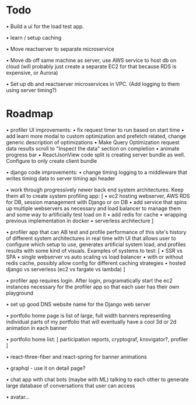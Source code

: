 # Todo
• Build a ui for the load test app.

• learn / setup caching

• Move reactserver to separate microservice

• Move db off same machine as server, use AWS service to host
db on cloud (will probably just create a separate EC2 for that
because RDS is expensive, or Aurora)

• Set up db and reactserver microservices in VPC. (Add
logging to them using server timing?)

# Roadmap
• profiler UI improvements:
    • fix request timer to run based on start time
    • add learn more modal to custom optimization and
    prefetch related, change generic description of 
    optimizations
    • Make Query Optimization request data results scroll to
    "Inspect the data" section on completion
    • animate progress bar
    • ReactJsonView code split is creating server bundle 
    as well. Configure to only create client bundle
    
• django code improvements:
    • change timing logging to a middleware that writes
    timing data to server timing api header
    
• work through progressively newer back end system 
architectures. Keep them all to create system
profiling app: 
[
  • ec2 hosting webserver, AWS RDS for DB, session
  management with Django or on DB
  • add service that spins up multiple webservers as
  necessary and load balancer to manage them and some 
  way to artificially test load on it
  • add redis for cache 
  • wrapping previous implementation in docker
  • serverless architecture
]

• profiler app that can AB test and profile performance of
this site's history of different system architectures 
in real time with UI that allows user to configure which 
setup to use, generates artificial system load, and
profiles results with some kind of visuals. Examples
of systems to test:
[
  • SSR vs SPA
  • single webserver vs auto scaling vs load balancer
  • with or without redis cache, possibly allow config for
  different caching strategies
  • hosted django vs serverless (ec2 vs fargate vs lambda)
]

• profiler app requires login. After login, programatically start
the ec2 instances necessary for the profiler app so that each user
has their own playground

• set up good DNS website name for the Django web server

• portfolio home page is list of large, full width banners
representing individual parts of my portfolio that will 
eventually have a cool 3d or 2d animation in each banner

• portfolio home list: 
[
  participation reports,
  cryptograf,
  knovigator?,
  profiler
]

• react-three-fiber and react-spring for banner animations

• graphql - use it on detail page?

• chat app with chat bots (maybe with ML) talking to each
other to generate large database of conversations that user
can access

• avatar...
